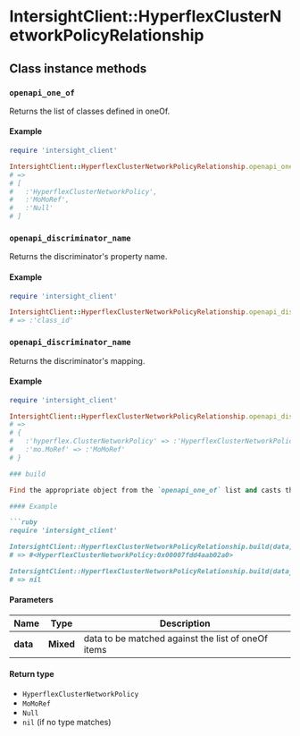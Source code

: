 # IntersightClient::HyperflexClusterNetworkPolicyRelationship

## Class instance methods

### `openapi_one_of`

Returns the list of classes defined in oneOf.

#### Example

```ruby
require 'intersight_client'

IntersightClient::HyperflexClusterNetworkPolicyRelationship.openapi_one_of
# =>
# [
#   :'HyperflexClusterNetworkPolicy',
#   :'MoMoRef',
#   :'Null'
# ]
```

### `openapi_discriminator_name`

Returns the discriminator's property name.

#### Example

```ruby
require 'intersight_client'

IntersightClient::HyperflexClusterNetworkPolicyRelationship.openapi_discriminator_name
# => :'class_id'
```

### `openapi_discriminator_name`

Returns the discriminator's mapping.

#### Example

```ruby
require 'intersight_client'

IntersightClient::HyperflexClusterNetworkPolicyRelationship.openapi_discriminator_mapping
# =>
# {
#   :'hyperflex.ClusterNetworkPolicy' => :'HyperflexClusterNetworkPolicy',
#   :'mo.MoRef' => :'MoMoRef'
# }

### build

Find the appropriate object from the `openapi_one_of` list and casts the data into it.

#### Example

```ruby
require 'intersight_client'

IntersightClient::HyperflexClusterNetworkPolicyRelationship.build(data)
# => #<HyperflexClusterNetworkPolicy:0x00007fdd4aab02a0>

IntersightClient::HyperflexClusterNetworkPolicyRelationship.build(data_that_doesnt_match)
# => nil
```

#### Parameters

| Name | Type | Description |
| ---- | ---- | ----------- |
| **data** | **Mixed** | data to be matched against the list of oneOf items |

#### Return type

- `HyperflexClusterNetworkPolicy`
- `MoMoRef`
- `Null`
- `nil` (if no type matches)

